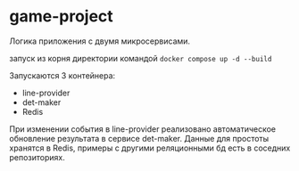 # game-project


Логика приложения с двумя микросервисами.



запуск из корня директории командой  ```docker compose up -d --build```

Запускаются 3 контейнера: 

* line-provider
* det-maker
* Redis

При изменении события в line-provider реализовано автоматическое обновление результата в сервисе det-maker.
Данные для простоты хранятся в Redis, примеры с другими реляционными бд есть в соседних репозиториях.